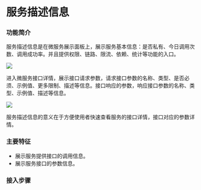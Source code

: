 # 服务描述信息

### 功能简介

服务描述信息是在微服务展示面板上，展示服务基本信息：是否私有、今日调用次数、调用成功率。并且提供权限、链路、限流、依赖、统计等功能的入口。

![](info.png)

进入微服务接口详情，展示接口请求参数，请求接口参数的名称、类型、是否必须、示例值、更多限制、描述等信息。接口响应的参数，响应接口参数的名称、类型、示例值、描述等信息。

![](paraminfo.png)

服务描述信息的意义在于方便使用者快速查看服务的接口详情，接口对应的参数详情。

### 主要特征

- 展示服务提供接口的调用信息。
- 展示服务接口的参数信息。

### 接入步骤